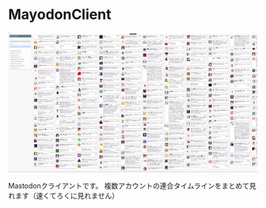 # MayodonClient

![](https://raw.githubusercontent.com/esetomo/MayodonClient/master/Screenshot.png)

Mastodonクライアントです。
複数アカウントの連合タイムラインをまとめて見れます（速くてろくに見れません）
